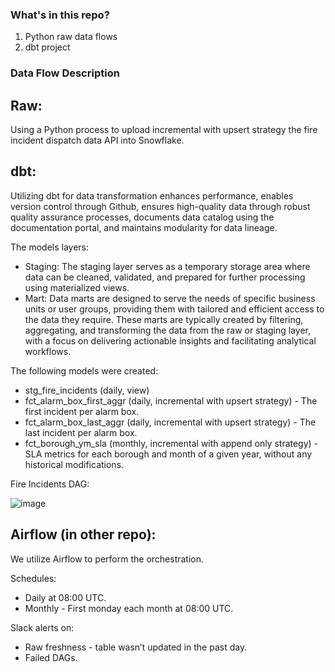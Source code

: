 ### What's in this repo?

1. Python raw data flows
2. dbt project 

### Data Flow Description

## Raw:

Using a Python process to upload incremental with upsert strategy the fire incident dispatch data API into Snowflake.

## dbt:

Utilizing dbt for data transformation enhances performance, enables version control through Github, ensures high-quality data through robust quality assurance processes, documents data catalog using the documentation portal, and maintains modularity for data lineage.

The models layers:
+ Staging: 
  The staging layer serves as a temporary storage area where data can be cleaned, validated, and prepared for further processing using materialized views.
+ Mart: 
  Data marts are designed to serve the needs of specific business units or user groups, providing them with tailored and efficient access to the data they require. These marts are typically created by filtering,   
  aggregating, and transforming the data from the raw or staging layer, with a focus on delivering actionable insights and facilitating analytical workflows.

The following models were created:
+ stg_fire_incidents (daily, view)
+ fct_alarm_box_first_aggr (daily, incremental with upsert strategy) - The first incident per alarm box.
+ fct_alarm_box_last_aggr (daily, incremental with upsert strategy) - The last incident per alarm box.
+ fct_borough_ym_sla (monthly, incremental with append only strategy) - SLA metrics for each borough and month of a given year, without any historical modifications.


Fire Incidents DAG:

![image](https://github.com/avitman/firearc/assets/49658823/3fdbafaa-a35c-4f75-8344-379327caa74d)


## Airflow (in other repo):
We utilize Airflow to perform the orchestration.

Schedules: 
+ Daily at 08:00 UTC.
+ Monthly - First monday each month at 08:00 UTC.

Slack alerts on:
+ Raw freshness - table wasn’t updated in the past day. 
+ Failed DAGs.





